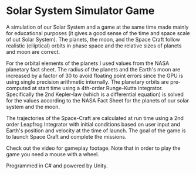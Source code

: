 # Solar System Simulator Game

A simulation of our Solar System and a game at the same time made mainly for educational purposes (it gives a good sense of the time and space scale of out Solar System). The planets, the moon, and the Space Craft follow realistic (elliptical) orbits in phase space and the relative sizes of planets and moon are correct.

For the orbital elements of the planets I used values from the NASA planetary fact sheet. The radius of the planets and the Earth's moon are increased by a factor of 30 to avoid floating point errors since the GPU is using single precision arithmetic internally. The planetary orbits are pre-computed at start time using a 4th-order Runge-Kutta integrator. Specifically the 2nd Kepler-law (which is a differential equation) is solved for the values according to the NASA Fact Sheet for the planets of our solar system and the moon.

The trajectories of the Space-Craft are calculated at run time using a 2nd order Leapfrog Integrator with initial conditions based on user input and Earth's position and velocity at the time of launch. The goal of the game is to launch Space Craft and complete the missions.

Check out the video for gameplay footage. Note that in order to play the game you need a mouse with a wheel.

Programmed in C# and powered by Unity. 
